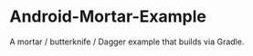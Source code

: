 Android-Mortar-Example
======================

A mortar / butterknife / Dagger example that builds via Gradle. 
